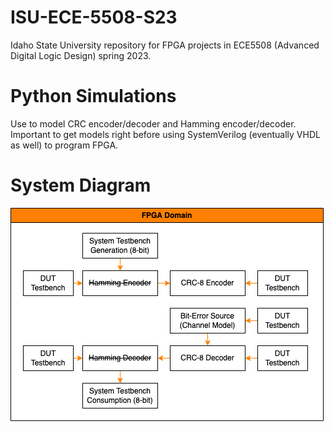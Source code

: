 # ISU-ECE-5508-S23
Idaho State University repository for FPGA projects in ECE5508 (Advanced Digital Logic Design) spring 2023.

# Python Simulations
Use to model CRC encoder/decoder and Hamming encoder/decoder. Important to get models right before using SystemVerilog (eventually VHDL as well) to program FPGA.

# System Diagram
![System Diagram](docs/images/system_diagram.png)
